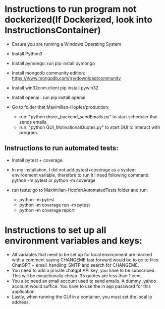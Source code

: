 # Instructions to run program not dockerized(If Dockerized, look into InstructionsContainer)
- Ensure you are running a Windows Operating System
- Install Python3
- Install pymongo: run pip install pymongo
- Install mongodb community edition: https://www.mongodb.com/try/download/community
- Install win32com.client pip install pywin32
- Install openai : run pip install openai

- Go to folder that Maximilian-Hopfer/production:
  - run: "python driver_backend_sendEmails.py" to start scheduler that sends emails.
  - run: "python GUI_MotivationalQuotes.py" to start GUI to interact with program.

## Instructions to run automated tests:
- Install pytest + coverage.
- In my installation, I did not add pytest+coverage as a system environment variable, therefore
  to run it I need following command: python -m pytest   or   python -m coverage


- run tests: go to Maximilian-Hopfer/AutomatedTests folder and run:
  - python -m pytest  
  - python -m coverage run -m pytest
  - python -m coverage report


 # Instructions to set up all environment variables and keys:
 - All variables that need to be set up for local environment are marked with a comment saying CHANGEME
 fast forward would be to go to files: ChatGPT + email_handling_SMTP and search for CHANGEME.
 - You need to add a private chatgpt API key, you have to be subscribed. This will be excpetionally cheap. 35 quotes are less than 1 cent.
 - You also need an email account used to send emails. A dummy .yahoo account would suffice. You have to use the in app password for this application.
 - Lastly, when running the GUI in a container, you must set the local ip address.
